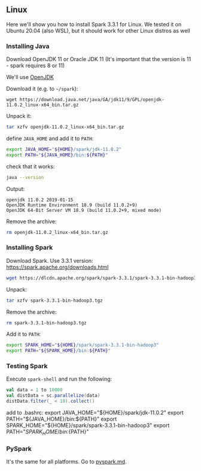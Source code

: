 
## Linux

Here we'll show you how to install Spark 3.3.1 for Linux.
We tested it on Ubuntu 20.04 (also WSL), but it should work
for other Linux distros as well


### Installing Java

Download OpenJDK 11 or Oracle JDK 11 (It's important that the version is 11 - spark requires 8 or 11)

We'll use [OpenJDK](https://jdk.java.net/archive/)

Download it (e.g. to `~/spark`):

```
wget https://download.java.net/java/GA/jdk11/9/GPL/openjdk-11.0.2_linux-x64_bin.tar.gz
```

Unpack it:

```bash
tar xzfv openjdk-11.0.2_linux-x64_bin.tar.gz
```

define `JAVA_HOME` and add it to `PATH`:

```bash
export JAVA_HOME="${HOME}/spark/jdk-11.0.2"
export PATH="${JAVA_HOME}/bin:${PATH}"
```

check that it works:

```bash
java --version
```

Output:

```
openjdk 11.0.2 2019-01-15
OpenJDK Runtime Environment 18.9 (build 11.0.2+9)
OpenJDK 64-Bit Server VM 18.9 (build 11.0.2+9, mixed mode)
```

Remove the archive:

```bash
rm openjdk-11.0.2_linux-x64_bin.tar.gz
```

### Installing Spark

Download Spark. Use 3.3.1 version: https://spark.apache.org/downloads.html

```bash
wget https://dlcdn.apache.org/spark/spark-3.3.1/spark-3.3.1-bin-hadoop3.tgz
```

Unpack:

```bash
tar xzfv spark-3.3.1-bin-hadoop3.tgz
```

Remove the archive:

```bash
rm spark-3.3.1-bin-hadoop3.tgz
```

Add it to `PATH`:

```bash
export SPARK_HOME="${HOME}/spark/spark-3.3.1-bin-hadoop3"
export PATH="${SPARK_HOME}/bin:${PATH}"
```

### Testing Spark

Execute `spark-shell` and run the following:

```scala
val data = 1 to 10000
val distData = sc.parallelize(data)
distData.filter(_ < 10).collect()
```
add to .bashrc:
export JAVA_HOME="${HOME}/spark/jdk-11.0.2"
export PATH="${JAVA_HOME}/bin:${PATH}"
export SPARK_HOME="${HOME}/spark/spark-3.3.1-bin-hadoop3"
export PATH="${SPARK_HOME}/bin:${PATH}"

### PySpark

It's the same for all platforms. Go to [pyspark.md](pyspark.md). 
